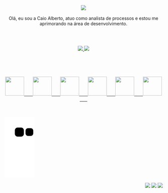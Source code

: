 <!--
**Caio-4lberto/Caio-4lberto** is a ✨ _special_ ✨ repository because its `README.md` (this file) appears on your GitHub profile.
-->

<body>
<div align="center">
  <div style="flex-direction: row;">
    <div >
      <img height="100em" src="https://qph.cf2.quoracdn.net/main-qimg-c7f8b1214b6d3d01b698819c4d677ab3"/>
    </div>
    <div>
        <p>Olá, eu sou a Caio Alberto, atuo como analista de processos e estou me aprimorando na área de desenvolvimento.</p>
    </div>
  </div>
 </div>
 
 <br><br>

<div align="center">
  <a href="https://github.com/caio-4lberto">
  <img height="180em" src="https://github-readme-stats.vercel.app/api?username=caio-4lberto&show_icons=true&theme=dracula&include_all_commits=true&count_private=true"/>
  <img height="180em" src="https://github-readme-stats.vercel.app/api/top-langs/?username=caio-4lberto&layout=compact&langs_count=7&theme=dracula"/>
</div>
  
<br> <br>  

<div align="center"><br>
  <img src="https://cdn.jsdelivr.net/gh/devicons/devicon/icons/html5/html5-original.svg" width="60" height="60"/>      
  <img src="https://cdn.jsdelivr.net/gh/devicons/devicon/icons/bootstrap/bootstrap-original.svg" width="60" height="60"/>      
  <img src="https://cdn.jsdelivr.net/gh/devicons/devicon/icons/javascript/javascript-original.svg" width="60" height="60"/>      
  <img src="https://cdn.jsdelivr.net/gh/devicons/devicon/icons/nodejs/nodejs-original-wordmark.svg" width="60" height="60"/>      
  <img src="https://cdn.jsdelivr.net/gh/devicons/devicon/icons/php/php-plain.svg" width="60" height="60"/>      
  <img src="https://cdn.jsdelivr.net/gh/devicons/devicon/icons/postgresql/postgresql-original.svg" width="60" height="60"/>      
</div>

<br>  
<br>
  
<div> 
  
  ![Snake animation](https://github.com/rafaballerini/rafaballerini/blob/output/github-contribution-grid-snake.svg)
</div>
  
<div align="right"> 
   <a href="https://instagram.com/caio-4lberto" target="_blank">
     <img src="https://img.shields.io/badge/-Instagram-%23E4405F?style=for-the-badge&logo=instagram&logoColor=white" target="_blank"></a>
  <a href = "mailto:caioalberto.work@gmail.com">
    <img src="https://img.shields.io/badge/-Gmail-%23333?style=for-the-badge&logo=gmail&logoColor=white" target="_blank"></a> 
  <a href="https://www.linkedin.com/in/caio-alberto-053142188" target="_blank">
    <img src="https://img.shields.io/badge/-LinkedIn-%230077B5?style=for-the-badge&logo=linkedin&logoColor=white" target="_blank"></a> 
</div>

</body>
